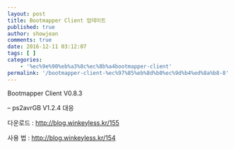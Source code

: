 ```yaml
---
layout: post
title: Bootmapper Client 업데이트
published: true
author: showjean
comments: true
date: 2016-12-11 03:12:07
tags: [ ]
categories:
    - '%ec%9e%90%eb%a3%8c%ec%8b%a4bootmapper-client'
permalink: '/bootmapper-client-%ec%97%85%eb%8d%b0%ec%9d%b4%ed%8a%b8-8'
---
```

Bootmapper Client V0.8.3







&#8211; ps2avrGB V1.2.4 대응





다운로드 : http://blog.winkeyless.kr/155

사용 법 : http://blog.winkeyless.kr/154


